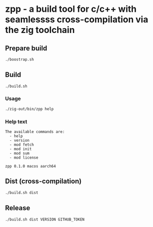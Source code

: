 # zpp - a build tool for c/c++ with seamlessss cross-compilation via the zig toolchain

## Prepare build
```sh
./boostrap.sh
```

## Build
```sh
./build.sh
```
### Usage
```sh
./zig-out/bin/zpp help
```
### Help text
```
The available commands are:
  - help
  - version
  - mod fetch
  - mod init
  - mod sum
  - mod license

zpp 0.1.0 macos aarch64
```

## Dist (cross-compilation)
```sh
./build.sh dist
```

## Release
```sh
./build.sh dist VERSION GITHUB_TOKEN
```
